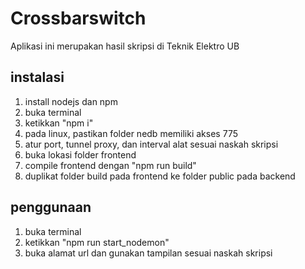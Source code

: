 # Crossbarswitch
Aplikasi ini merupakan hasil skripsi di Teknik Elektro UB

## instalasi
1. install nodejs dan npm
2. buka terminal
3. ketikkan "npm i"
4. pada linux, pastikan folder nedb memiliki akses 775
5. atur port, tunnel proxy, dan interval alat sesuai naskah skripsi
6. buka lokasi folder frontend
7. compile frontend dengan "npm run build"
8. duplikat folder build pada frontend ke folder public pada backend

## penggunaan
1. buka terminal
2. ketikkan "npm run start_nodemon"
3. buka alamat url dan gunakan tampilan sesuai naskah skripsi
